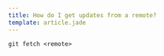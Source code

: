 ```yaml
---
title: How do I get updates from a remote?
template: article.jade
---
```


```
git fetch <remote>
```

